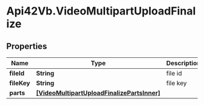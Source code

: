 # Api42Vb.VideoMultipartUploadFinalize

## Properties

Name | Type | Description | Notes
------------ | ------------- | ------------- | -------------
**fileId** | **String** | file id | 
**fileKey** | **String** | file key | 
**parts** | [**[VideoMultipartUploadFinalizePartsInner]**](VideoMultipartUploadFinalizePartsInner.md) |  | 



